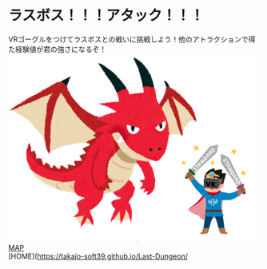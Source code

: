 # ラスボス！！！アタック！！！   

VRゴーグルをつけてラスボスとの戦いに挑戦しよう！他のアトラクションで得た経験値が君の強さになるぞ！  
![桜](last-dungeon1.png)  
[MAP](https://takajo-soft22.github.io/attraction_map/)  
[HOME](https://takajo-soft39.github.io/Last-Dungeon/
